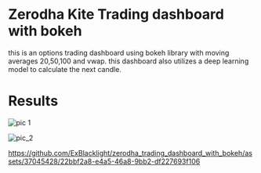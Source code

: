 # Zerodha Kite Trading dashboard with bokeh
this is an options trading dashboard using bokeh library with moving averages 20,50,100 and vwap. this dashboard also utilizes a deep learning model to calculate the next candle. 

# Results
![pic 1](https://github.com/ExBlacklight/zerodha_trading_dashboard_with_bokeh/assets/37045428/b486d6dd-bf1b-4fe7-b0a0-e2f43405a245)

![pic_2](https://github.com/ExBlacklight/zerodha_trading_dashboard_with_bokeh/assets/37045428/01c6fd8f-97f9-42c3-9115-8b34499e63b2)

https://github.com/ExBlacklight/zerodha_trading_dashboard_with_bokeh/assets/37045428/22bbf2a8-e4a5-46a8-9bb2-df227693f106


